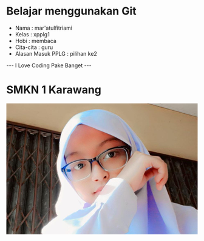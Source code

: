 # Belajar menggunakan Git

- Nama              : mar'atulfitriami
- Kelas             : xpplg1
- Hobi              : membaca
- Cita-cita         : guru
- Alasan Masuk PPLG : pilihan ke2

--- I Love Coding Pake Banget ---

# SMKN 1 Karawang
![Neskar](img/maratul.jpeg)